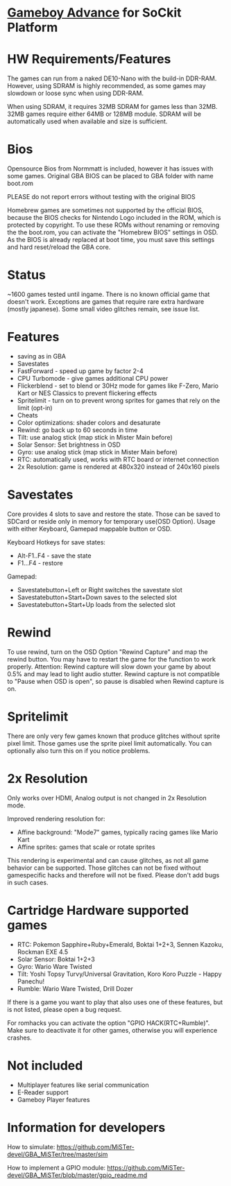 # [Gameboy Advance](https://en.wikipedia.org/wiki/Game_Boy_Advance) for SoCkit Platform


# HW Requirements/Features
The games can run from a naked DE10-Nano with the build-in DDR-RAM.
However, using SDRAM is highly recommended, as some games may slowdown or loose sync when using DDR-RAM.

When using SDRAM, it requires 32MB SDRAM for games less than 32MB. 32MB games require either 64MB or 128MB module.
SDRAM will be automatically used when available and size is sufficient.

# Bios
Opensource Bios from Normmatt is included, however it has issues with some games.
Original GBA BIOS can be placed to GBA folder with name boot.rom

PLEASE do not report errors without testing with the original BIOS

Homebrew games are sometimes not supported by the official BIOS, 
because the BIOS checks for Nintendo Logo included in the ROM, which is protected by copyright.
To use these ROMs without renaming or removing the the boot.rom, 
you can activate the "Homebrew BIOS" settings in OSD.
As the BIOS is already replaced at boot time, you must save this settings and hard reset/reload the GBA core.

# Status
~1600 games tested until ingame.
There is no known official game that doesn't work.
Exceptions are games that require rare extra hardware (mostly japanese).
Some small video glitches remain, see issue list.

# Features
- saving as in GBA
- Savestates
- FastForward - speed up game by factor 2-4
- CPU Turbomode - give games additional CPU power
- Flickerblend - set to blend or 30Hz mode for games like F-Zero, Mario Kart or NES Classics to prevent flickering effects
- Spritelimit - turn on to prevent wrong sprites for games that rely on the limit (opt-in)
- Cheats
- Color optimizations: shader colors and desaturate
- Rewind: go back up to 60 seconds in time
- Tilt: use analog stick (map stick in Mister Main before)
- Solar Sensor: Set brightness in OSD
- Gyro: use analog stick (map stick in Mister Main before)
- RTC: automatically used, works with RTC board or internet connection
- 2x Resolution: game is rendered at 480x320 instead of 240x160 pixels

# Savestates
Core provides 4 slots to save and restore the state. 
Those can be saved to SDCard or reside only in memory for temporary use(OSD Option). 
Usage with either Keyboard, Gamepad mappable button or OSD.

Keyboard Hotkeys for save states:
- Alt-F1..F4 - save the state
- F1...F4 - restore

Gamepad:
- Savestatebutton+Left or Right switches the savestate slot
- Savestatebutton+Start+Down saves to the selected slot
- Savestatebutton+Start+Up loads from the selected slot

# Rewind
To use rewind, turn on the OSD Option "Rewind Capture" and map the rewind button.
You may have to restart the game for the function to work properly.
Attention: Rewind capture will slow down your game by about 0.5% and may lead to light audio stutter.
Rewind capture is not compatible to "Pause when OSD is open", so pause is disabled when Rewind capture is on.

# Spritelimit
There are only very few games known that produce glitches without sprite pixel limit.
Those games use the sprite pixel limit automatically.
You can optionally also turn this on if you notice problems.

# 2x Resolution
Only works over HDMI, Analog output is not changed in 2x Resolution mode. 

Improved rendering resolution for:
- Affine background: "Mode7" games, typically racing games like Mario Kart
- Affine sprites: games that scale or rotate sprites

This rendering is experimental and can cause glitches, as not all game behavior can be supported.
Those glitches can not be fixed without gamespecific hacks and therefore will not be fixed. 
Please don't add bugs in such cases.

# Cartridge Hardware supported games
- RTC: Pokemon Sapphire+Ruby+Emerald, Boktai 1+2+3, Sennen Kazoku, Rockman EXE 4.5
- Solar Sensor: Boktai 1+2+3
- Gyro: Wario Ware Twisted
- Tilt: Yoshi Topsy Turvy/Universal Gravitation, Koro Koro Puzzle - Happy Panechu!
- Rumble: Wario Ware Twisted, Drill Dozer

If there is a game you want to play that also uses one of these features, but is not listed, please open a bug request.

For romhacks you can activate the option "GPIO HACK(RTC+Rumble)". Make sure to deactivate it for other games, otherwise you will experience crashes.

# Not included
- Multiplayer features like serial communication
- E-Reader support
- Gameboy Player features

# Information for developers

How to simulate:
https://github.com/MiSTer-devel/GBA_MiSTer/tree/master/sim

How to implement a GPIO module:
https://github.com/MiSTer-devel/GBA_MiSTer/blob/master/gpio_readme.md
